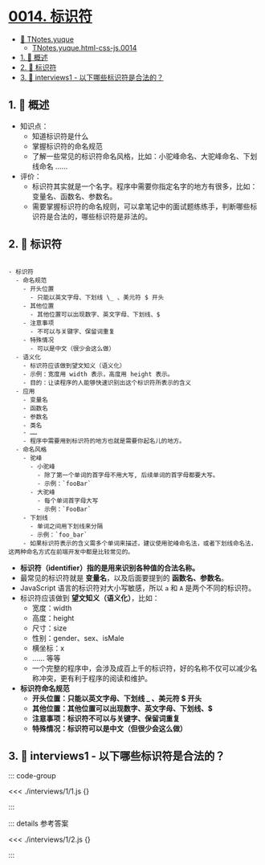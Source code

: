 # [0014. 标识符](https://github.com/Tdahuyou/TNotes.html-css-js/tree/main/notes/0014.%20%E6%A0%87%E8%AF%86%E7%AC%A6)

<!-- region:toc -->

- [📂 TNotes.yuque](https://www.yuque.com/tdahuyou/tnotes.yuque/)
  - [TNotes.yuque.html-css-js.0014](https://www.yuque.com/tdahuyou/tnotes.yuque/html-css-js.0014)
- [1. 📝 概述](#1--概述)
- [2. 📒 标识符](#2--标识符)
- [3. 💼 interviews1 - 以下哪些标识符是合法的？](#3--interviews1---以下哪些标识符是合法的)

<!-- endregion:toc -->

## 1. 📝 概述

- 知识点：
  - 知道标识符是什么
  - 掌握标识符的命名规范
  - 了解一些常见的标识符命名风格，比如：小驼峰命名、大驼峰命名、下划线命名 ……
- 评价：
  - 标识符其实就是一个名字。程序中需要你指定名字的地方有很多，比如：变量名、函数名、参数名。
  - 需要掌握标识符的命名规则，可以拿笔记中的面试题练练手，判断哪些标识符是合法的，哪些标识符是非法的。

## 2. 📒 标识符

```markmap

- 标识符
  - 命名规范
    - 开头位置
      - 只能以英文字母、下划线 \_ 、美元符 $ 开头
    - 其他位置
      - 其他位置可以出现数字、英文字母、下划线、$
    - 注意事项
      - 不可以与关键字、保留词重复
    - 特殊情况
      - 可以是中文（很少会这么做）
  - 语义化
    - 标识符应该做到望文知义（语义化）
    - 示例：宽度用 width 表示，高度用 height 表示。
    - 目的：让读程序的人能够快速识别出这个标识符所表示的含义
  - 应用
    - 变量名
    - 函数名
    - 参数名
    - 类名
    - ……
    - 程序中需要用到标识符的地方也就是需要你起名儿的地方。
  - 命名风格
    - 驼峰
      - 小驼峰
        - 除了第一个单词的首字母不用大写, 后续单词的首字母都要大写。
        - 示例：`fooBar`
      - 大驼峰
        - 每个单词首字母大写
        - 示例：`FooBar`
    - 下划线
      - 单词之间用下划线来分隔
      - 示例：`foo_bar`
    - 如果标识符表示的含义需多个单词来描述，建议使用驼峰命名法，或者下划线命名法，这两种命名方式在前端开发中都是比较常见的。

```

- **标识符（identifier）指的是用来识别各种值的合法名称。**
- 最常见的标识符就是 **变量名**，以及后面要提到的 **函数名、参数名**。
- JavaScript 语言的标识符对大小写敏感，所以 `a` 和 `A` 是两个不同的标识符。
- 标识符应该做到 **望文知义（语义化）**，比如：
  - 宽度：width
  - 高度：height
  - 尺寸：size
  - 性别：gender、sex、isMale
  - 横坐标：x
  - …… 等等
  - 一个完整的程序中，会涉及成百上千的标识符，好的名称不仅可以减少名称冲突，更有利于程序的阅读和维护。
- **标识符命名规范**
  - **开头位置：只能以英文字母、下划线 \_ 、美元符 $ 开头**
  - **其他位置：其他位置可以出现数字、英文字母、下划线、$**
  - **注意事项：标识符不可以与关键字、保留词重复**
  - **特殊情况：标识符可以是中文（但很少会这么做）**

## 3. 💼 interviews1 - 以下哪些标识符是合法的？

::: code-group

<<< ./interviews/1/1.js {}

:::

::: details 参考答案

<<< ./interviews/1/2.js {}

:::
